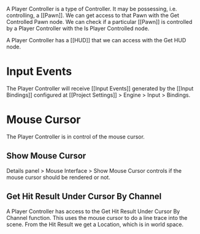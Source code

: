 A Player Controller is a type of Controller.
It may be possessing, i.e. controlling, a [[Pawn]].
We can get access to that Pawn with the Get Controlled Pawn node.
We can check if a particular [[Pawn]] is controlled by a Player Controller with the Is Player Controlled node.

A Player Controller has a [[HUD]] that we can access with the Get HUD node.

# Input Events
The Player Controller will receive [[Input Events]] generated by the [[Input Bindings]] configured at [[Project Settings]] > Engine > Input > Bindings.

# Mouse Cursor
The Player Controller is in control of the mouse cursor.

## Show Mouse Cursor
Details panel > Mouse Interface > Show Mouse Cursor controls if the mouse cursor should be rendered or not.

## Get Hit Result Under Cursor By Channel
A Player Controller has access to the Get Hit Result Under Cursor By Channel function.
This uses the mouse cursor to do a line trace into the scene.
From the Hit Result we get a Location, which is in world space.
